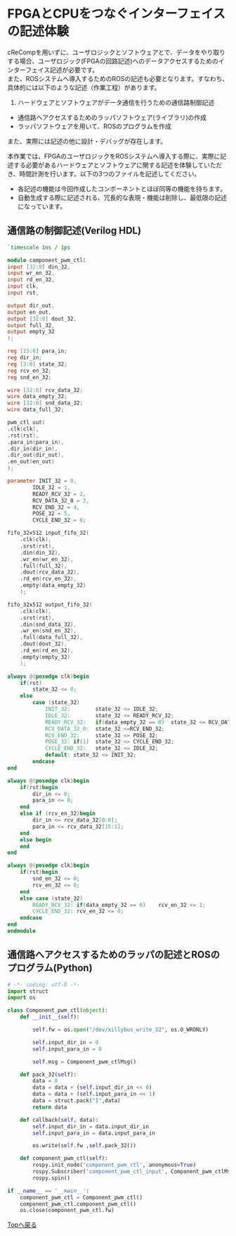 # FPGAとCPUをつなぐインターフェイスの記述体験

cReCompを用いずに、ユーザロジックとソフトウェアとで、データをやり取りする場合、ユーザロジック(FPGAの回路記述)へのデータアクセスするためのインターフェイス記述が必要です。  
また、ROSシステムへ導入するためのROSの記述も必要となります。すなわち、具体的には以下のような記述（作業工程）があります。

1. ハードウェアとソフトウェアがデータ通信を行うための通信路制御記述
- 通信路へアクセスするためのラッパソフトウェア(ライブラリ)の作成
- ラッパソフトウェアを用いて、ROSのプログラムを作成

また、実際には記述の他に設計・デバッグが存在します。

本作業では、FPGAのユーザロジックをROSシステムへ導入する際に、実際に記述する必要があるハードウェアとソフトウェアに関する記述を体験していただき、時間計測を行います。以下の3つのファイルを記述してください。

- 各記述の機能は今回作成したコンポーネントとほぼ同等の機能を持ちます。
- 自動生成する際に記述される、冗長的な表現・機能は削除し、最低限の記述になっています。

## 通信路の制御記述(Verilog HDL)

```verilog
`timescale 1ns / 1ps

module component_pwm_ctl(
input [32:0] din_32,
input wr_en_32,
input rd_en_32,
input clk,
input rst,

output dir_out,
output en_out,
output [32:0] dout_32,
output full_32,
output empty_32
);

reg [15:0] para_in;
reg dir_in;
reg [3:0] state_32;
reg rcv_en_32;
reg snd_en_32;

wire [32:0] rcv_data_32;
wire data_empty_32;
wire [32:0] snd_data_32;
wire data_full_32;

pwm_ctl uut(
.clk(clk),
.rst(rst),
.para_in(para_in),
.dir_in(dir_in),
.dir_out(dir_out),
.en_out(en_out)
);

parameter INIT_32 = 0,
		IDLE_32 = 1,
		READY_RCV_32 = 2,
		RCV_DATA_32_0 = 3,
		RCV_END_32 = 4,
		POSE_32 = 5,
		CYCLE_END_32 = 6;

fifo_32x512 input_fifo_32(
	.clk(clk),
	.srst(rst),
	.din(din_32),
	.wr_en(wr_en_32),
	.full(full_32),
	.dout(rcv_data_32),
	.rd_en(rcv_en_32),
	.empty(data_empty_32)
	);

fifo_32x512 output_fifo_32(
	.clk(clk),
	.srst(rst),
	.din(snd_data_32),
	.wr_en(snd_en_32),
	.full(data_full_32),
	.dout(dout_32),
	.rd_en(rd_en_32),
	.empty(empty_32)
	);

always @(posedge clk)begin
	if(rst)
		state_32 <= 0;
	else
		case (state_32)
			INIT_32: 		state_32 <= IDLE_32;
			IDLE_32:		state_32 <= READY_RCV_32;
			READY_RCV_32:	if(data_empty_32 == 0)	state_32 <= RCV_DATA_32_0;
			RCV_DATA_32_0:	state_32 <=RCV_END_32;
			RCV_END_32:		state_32 <= POSE_32;
			POSE_32: if(1)	state_32 <= CYCLE_END_32;
			CYCLE_END_32:	state_32 <= IDLE_32;
			default: state_32 <= INIT_32;
		endcase
end

always @(posedge clk)begin
	if(rst)begin
		dir_in <= 0;
		para_in <= 0;
	end
	else if (rcv_en_32)begin
		dir_in <= rcv_data_32[0:0];
		para_in <= rcv_data_32[15:1];
	end
	else begin
	end
end

always @(posedge clk)begin
	if(rst)begin
		snd_en_32 <= 0;
		rcv_en_32 <= 0;
	end
	else case (state_32)
		READY_RCV_32: if(data_empty_32 == 0)	rcv_en_32 <= 1;
		CYCLE_END_32: rcv_en_32 <= 0;
	endcase
end
endmodule
```

## 通信路へアクセスするためのラッパの記述とROSのプログラム(Python)

```python
# -*- coding: utf-8 -*-
import struct
import os

class Component_pwm_ctl(object):
	def __init__(self):

		self.fw = os.open("/dev/xillybus_write_32", os.O_WRONLY)

		self.input_dir_in = 0
		self.input_para_in = 0

		self.msg = Component_pwm_ctlMsg()

	def pack_32(self):
		data = 0
		data = data + (self.input_dir_in << 0)
		data = data + (self.input_para_in << 1)
		data = struct.pack("I",data)
		return data

	def callback(self, data):
		self.input_dir_in = data.input_dir_in
		self.input_para_in = data.input_para_in

		os.write(self.fw ,self.pack_32())

	def component_pwm_ctl(self):
		rospy.init_node('component_pwm_ctl', anonymous=True)
		rospy.Subscriber('component_pwm_ctl_input', Component_pwm_ctlMsg, self.callback)
		rospy.spin()

if __name__ == '__main__':
	component_pwm_ctl = Component_pwm_ctl()
	component_pwm_ctl.component_pwm_ctl()
	os.close(component_pwm_ctl.fw)

```

[Topへ戻る](readme.md)